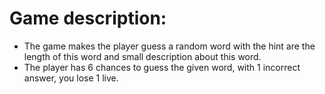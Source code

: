 # Game description: 

- The game makes the player guess a random word with the hint are the length of this word and small description about this word.
- The player has 6 chances to guess the given word, with 1 incorrect answer, you lose 1 live.
